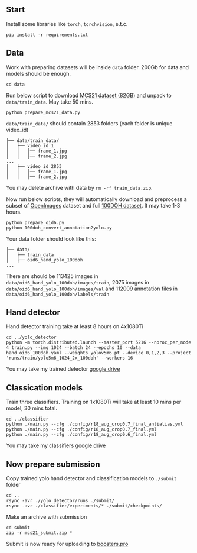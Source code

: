 ## Start

Install some libraries like `torch`, `torchvision`, e.t.c.
```
pip install -r requirements.txt
```

## Data

Work with preparing datasets will be inside `data` folder. 200Gb for data and models should be enough.
```
cd data
```

Run below script to download [MCS21 dataset (82GB)](https://boosters.pro/championship/machinescansee2021/data/) and unpack to `data/train_data`. May take 50 mins. 
```
python prepare_mcs21_data.py

```


`data/train_data/` should contain 2853 folders (each folder is unique video_id)

```
├── data/train_data/
│   ├── video_id_1
│   │   │── frame_1.jpg
│   │   │── frame_2.jpg
...
│   ├── video_id_2853
│   │   │── frame_1.jpg
│   │   │── frame_2.jpg
```
You may delete archive with data by `rm -rf train_data.zip`.

Now run below scripts, they will automatically download and preprocess a subset of [OpenImages](https://storage.googleapis.com/openimages/web/download.html) dataset and full [100DOH dataset](http://fouheylab.eecs.umich.edu/~dandans/projects/100DOH/download.html). It may take 1-3 hours.

```
python prepare_oid6.py
python 100doh_convert_annotation2yolo.py
```

Your data folder should look like this:
```
├── data/
│   ├── train_data
│   ├── oid6_hand_yolo_100doh
...
```
There are should be 113425 images in `data/oid6_hand_yolo_100doh/images/train`, 2075 images in `data/oid6_hand_yolo_100doh/images/val` and 112009 annotation files in `data/oid6_hand_yolo_100doh/labels/train`

## Hand detector

Hand detector training take at least 8 hours on 4x1080Ti
```
cd ../yolo_detector
python -m torch.distributed.launch --master_port 5216 --nproc_per_node 4 train.py --img 1024 --batch 24 --epochs 10 --data hand_oid6_100doh.yaml --weights yolov5m6.pt --device 0,1,2,3 --project 'runs/train/yolo5m6_1024_2x_100doh' --workers 16
```

You may take my trained detector [google drive](https://drive.google.com/drive/folders/1R5yX64MjEcJFqNyYyK2KC9_0xjl7MXEy?usp=sharing)

## Classication models

Train three classifiers. Training on 1x1080Ti will take at least 10 mins per model, 30 mins total.
```
cd ../classifier
python ./main.py --cfg ./config/r18_aug_crop0.7_final_antialias.yml
python ./main.py --cfg ./config/r18_aug_crop0.7_final.yml
python ./main.py --cfg ./config/r18_aug_crop0.6_final.yml
```

You may take my classifiers [google drive](https://drive.google.com/drive/folders/1uByT5JKIteBYwj1izWXJNMAvNMnZbCrp?usp=sharing)

## Now prepare submission

Copy trained yolo hand detector and classification models to `./submit` folder
```
cd ..
rsync -avr ./yolo_detector/runs ./submit/ 
rsync -avr ./classifier/experiments/* ./submit/checkpoints/ 
```

Make an archive with submission
```
cd submit
zip -r mcs21_submit.zip *
```

Submit is now ready for uploading to [boosters.pro](https://boosters.pro/championship/machinescansee2021/overview)
